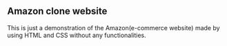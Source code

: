 ## Amazon clone website

This is just a demonstration of the Amazon(e-commerce website) made by using HTML and CSS without any functionalities.